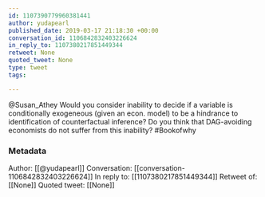```yaml
---
id: 1107390779960381441
author: yudapearl
published_date: 2019-03-17 21:18:30 +00:00
conversation_id: 1106842832403226624
in_reply_to: 1107380217851449344
retweet: None
quoted_tweet: None
type: tweet
tags:

---
```


@Susan_Athey Would you consider  inability to decide if a variable is conditionally exogeneous (given an econ. model) to be a hindrance to identification of counterfactual inference? Do you think that DAG-avoiding economists do not suffer from this inability?  #Bookofwhy

### Metadata

Author: [[@yudapearl]]
Conversation: [[conversation-1106842832403226624]]
In reply to: [[1107380217851449344]]
Retweet of: [[None]]
Quoted tweet: [[None]]
